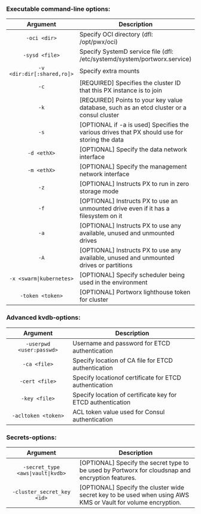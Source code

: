 
### Executable command-line options:

|  Argument                        | Description                                                                                                                                                                              |
|:---------------------------------------------------------:|-------------------------------------------------------------------------------------------------------------------------------------------------------------------------------------|
|   `-oci <dir>`               |  Specify OCI directory (dfl: /opt/pwx/oci)
|   `-sysd <file>`             |  Specify SystemD service file (dfl: /etc/systemd/system/portworx.service)
|`-v <dir:dir[:shared,ro]>`|  Specify extra mounts
|   `-c`                       |  [REQUIRED] Specifies the cluster ID that this PX instance is to join
|   `-k`                       |  [REQUIRED] Points to your key value database, such as an etcd cluster or a consul cluster
|   `-s`                       |  [OPTIONAL if -a is used] Specifies the various drives that PX should use for storing the data
|   `-d <ethX>`                 |  [OPTIONAL] Specify the data network interface
|   `-m <ethX>`                |  [OPTIONAL] Specify the management network interface
|   `-z`                       |  [OPTIONAL] Instructs PX to run in zero storage mode
|   `-f`                       |  [OPTIONAL] Instructs PX to use an unmounted drive even if it has a filesystem on it
|   `-a`                       |  [OPTIONAL] Instructs PX to use any available, unused and unmounted drives
|   `-A`                          |  [OPTIONAL] Instructs PX to use any available, unused and unmounted drives or partitions
|   `-x <swarm\|kubernetes>`            |  [OPTIONAL] Specify scheduler being used in the environment
|   `-token <token>`           |  [OPTIONAL] Portworx lighthouse token for cluster


### Advanced kvdb-options:
|  Argument | Description                                                                                                                                                                              |
|:------------------------------------:|-------------------------------------------------------------------------------------------------------------------------------------------------------------------------------------|	
|   `-userpwd <user:passwd>`   |  Username and password for ETCD authentication
|   `-ca <file>`               |  Specify location of CA file for ETCD authentication
|   `-cert <file>`             |  Specify locationof certificate for ETCD authentication
|   `-key <file>`              |  Specify location of certificate key for ETCD authentication
|   `-acltoken <token>`        |  ACL token value used for Consul authentication

### Secrets-options:
|  Argument | Description                                                                                                                                                                              |
|:----------------------------------------:|-------------------------------------------------------------------------------------------------------------------------------------------------------------------------------------|	
|   `-secret_type <aws\|vault\|kvdb>`      |  [OPTIONAL] Specify the secret type to be used by Portworx for cloudsnap and encryption features.
|   `-cluster_secret_key <id>` |  [OPTIONAL] Specify the cluster wide secret key to be used when using AWS KMS or Vault for volume encryption.
